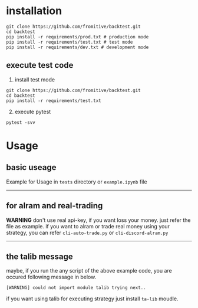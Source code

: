 # installation

```
git clone https://github.com/fromitive/backtest.git
cd backtest
pip install -r requirements/prod.txt # production mode
pip install -r requirements/test.txt # test mode
pip install -r requirements/dev.txt # development mode
```

## execute test code

1. install test mode

```
git clone https://github.com/fromitive/backtest.git
cd backtest
pip install -r requirements/test.txt
```

2. execute pytest

```
pytest -svv
```

# Usage

## basic useage
Example for Usage in `tests` directory or `example.ipynb` file

---

## for alram and real-trading
**WARNING** don't use real api-key, if you want loss your money. just refer the file as example.
if you want to alram or trade real money using your strategy, you can refer  `cli-auto-trade.py` or `cli-discord-alram.py`

---
## the talib message

maybe, if you run the any script of the above example code, you are occured following message in below.

```
[WARNING] could not import module talib trying next..
```

if you want using talib for executing strategy just install `ta-lib` moudle.
